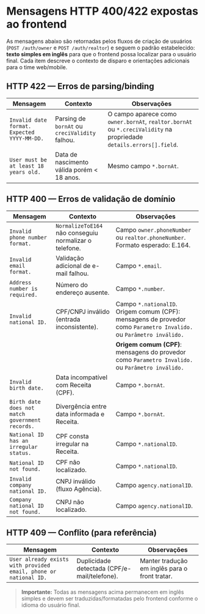# Mensagens HTTP 400/422 expostas ao frontend

As mensagens abaixo são retornadas pelos fluxos de criação de usuários (`POST /auth/owner` e `POST /auth/realtor`) e seguem o padrão estabelecido: **texto simples em inglês** para que o frontend possa localizar para o usuário final. Cada item descreve o contexto de disparo e orientações adicionais para o time web/mobile.

## HTTP 422 — Erros de parsing/binding

| Mensagem | Contexto | Observações |
| --- | --- | --- |
| `Invalid date format. Expected YYYY-MM-DD.` | Parsing de `bornAt` ou `creciValidity` falhou. | O campo aparece como `owner.bornAt`, `realtor.bornAt` ou `*.creciValidity` na propriedade `details.errors[].field`. |
| `User must be at least 18 years old.` | Data de nascimento válida porém < 18 anos. | Mesmo campo `*.bornAt`. |

## HTTP 400 — Erros de validação de domínio

| Mensagem | Contexto | Observações |
| --- | --- | --- |
| `Invalid phone number format.` | `NormalizeToE164` não conseguiu normalizar o telefone. | Campo `owner.phoneNumber` ou `realtor.phoneNumber`. Formato esperado: E.164. |
| `Invalid email format.` | Validação adicional de e-mail falhou. | Campo `*.email`. |
| `Address number is required.` | Número do endereço ausente. | Campo `*.number`. |
| `Invalid national ID.` | CPF/CNPJ inválido (entrada inconsistente). | Campo `*.nationalID`. Origem comum (CPF): mensagens de provedor como `Parametro Invalido.` ou `Parâmetro inválido.` |
|  |  | **Origem comum (CPF)**: mensagens do provedor como `Parametro Invalido.` ou `Parâmetro inválido.` |
| `Invalid birth date.` | Data incompatível com Receita (CPF). | Campo `*.bornAt`. |
| `Birth date does not match government records.` | Divergência entre data informada e Receita. | Campo `*.bornAt`. |
| `National ID has an irregular status.` | CPF consta irregular na Receita. | Campo `*.nationalID`. |
| `National ID not found.` | CPF não localizado. | Campo `*.nationalID`. |
| `Invalid company national ID.` | CNPJ inválido (fluxo Agência). | Campo `agency.nationalID`. |
| `Company national ID not found.` | CNPJ não localizado. | Campo `agency.nationalID`. |

## HTTP 409 — Conflito (para referência)

| Mensagem | Contexto | Observações |
| --- | --- | --- |
| `User already exists with provided email, phone or national ID.` | Duplicidade detectada (CPF/e-mail/telefone). | Manter tradução em inglês para o front tratar. |

> **Importante:** Todas as mensagens acima permanecem em inglês simples e devem ser traduzidas/formatadas pelo frontend conforme o idioma do usuário final.
